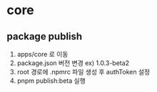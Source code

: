 # core

## package publish

1. apps/core 로 이동
2. package.json 버전 변경 ex) 1.0.3-beta2
3. root 경로에 .npmrc 파일 생성 후 authToken 설정
4. pnpm publish:beta 실행
